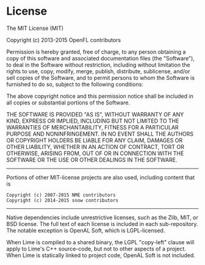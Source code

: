 License
=======

The MIT License (MIT)

Copyright (c) 2013-2015 OpenFL contributors

Permission is hereby granted, free of charge, to any person obtaining a copy
of this software and associated documentation files (the "Software"), to deal
in the Software without restriction, including without limitation the rights
to use, copy, modify, merge, publish, distribute, sublicense, and/or sell
copies of the Software, and to permit persons to whom the Software is
furnished to do so, subject to the following conditions:

The above copyright notice and this permission notice shall be included in
all copies or substantial portions of the Software.

THE SOFTWARE IS PROVIDED "AS IS", WITHOUT WARRANTY OF ANY KIND, EXPRESS OR
IMPLIED, INCLUDING BUT NOT LIMITED TO THE WARRANTIES OF MERCHANTABILITY,
FITNESS FOR A PARTICULAR PURPOSE AND NONINFRINGEMENT. IN NO EVENT SHALL THE
AUTHORS OR COPYRIGHT HOLDERS BE LIABLE FOR ANY CLAIM, DAMAGES OR OTHER
LIABILITY, WHETHER IN AN ACTION OF CONTRACT, TORT OR OTHERWISE, ARISING FROM,
OUT OF OR IN CONNECTION WITH THE SOFTWARE OR THE USE OR OTHER DEALINGS IN
THE SOFTWARE.

-------

Portions of other MIT-license projects are also used, including content that is

    Copyright (c) 2007-2015 NME contributors
    Copyright (c) 2014-2015 snow contributors

-------

Native dependencies include unrestrictive licenses, such as the Zlib, MIT, or BSD
license. The full text of each license is included in each sub-repository. The 
notable exception is OpenAL Soft, which is LGPL-licensed.

When Lime is compiled to a shared binary, the LGPL "copy-left" clause will apply
to Lime's C++ source-code, but not to other aspects of a project. When Lime
is statically linked to project code, OpenAL Soft is not included.
